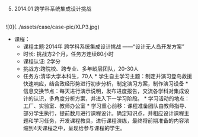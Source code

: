  5. 2014.01 跨学科系统集成设计挑战
 <br>
 ![0](../assets/case/case-pic/XLP3.jpg)

   * 课程：
        + 课程主题:2014年 跨学科系统集成设计挑战 ——“设计无人岛开发方案”
        + 时长:	挑战方2个月，任务方连续80小时
        + 课程认证:	2学分
        + 挑战方:跨院校、跨专业、多年龄层团队，20-30人
        + 任务方:清华大学本科生，70人
    * 学生自主学习主题：制定并演习登岛救援快速响应，结合政经形势进行初步分析，制定演习方案，制作演习设备
    * 信息交换节点：每天进行演示说明，发布进度报告，交流各学科对集成设计的认识，多角度分析方案，并进入下一学习阶段。
    * 学习活动的地点：工厂、实验室、教师办公室
    * 学习重心前移：课程准备团队由教师指导、部分学生执行，提前数月进行课程设计。确定知识点，并相应设计课程主题和学习任务，开发课程教具，进行课程演练，最终将前期准备的内容浓缩到4天课程之中，呈现给参与课程的学生。

